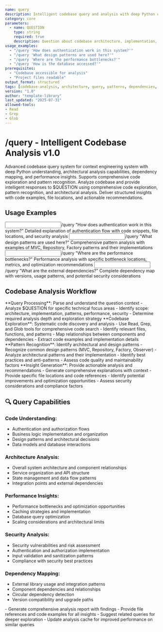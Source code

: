 ```yaml
---
name: query
description: Intelligent codebase query and analysis with deep Python understanding and architectural insights
category: core
parameters: 
  - name: QUESTION
    type: string
    required: true
    description: Question about codebase architecture, implementation, patterns, or dependencies
usage_examples:
  - "/query 'How does authentication work in this system?'"
  - "/query 'What design patterns are used here?'"
  - "/query 'Where are the performance bottlenecks?'"
  - "/query 'How is the database accessed?'"
prerequisites: 
  - "Codebase accessible for analysis"
  - "Project files readable"
output_format: structured
tags: [codebase-analysis, architecture, query, patterns, dependencies, v2-enhanced]
version: "1.0"
author: "template-library"
last_updated: "2025-07-31"
allowed-tools:
- Read
- Grep
- Glob
---
```


# /query - Intelligent Codebase Analysis v1.0

<context type="project">
Advanced codebase query system for context engineering system with deep Python understanding, architectural analysis capabilities, dependency mapping, and performance insights. Supports comprehensive code exploration and pattern recognition.
</context>

<instructions>
Analyze codebase and provide intelligent responses to $QUESTION using comprehensive code exploration, pattern recognition, and architectural analysis. Deliver structured insights with code examples, file locations, and actionable recommendations.
</instructions>

## Usage Examples

<examples>
<example>
<input>/query "How does authentication work in this system?"</input>
<expected_output>Detailed explanation of authentication flow with code snippets, file locations, and security analysis</expected_output>
</example>
<example>
<input>/query "What design patterns are used here?"</input>
<expected_output>Comprehensive pattern analysis with examples of MVC, Repository, Factory patterns and their implementations</expected_output>
</example>
<example>
<input>/query "Where are the performance bottlenecks?"</input>
<expected_output>Performance analysis with specific bottleneck locations, metrics, and optimization recommendations</expected_output>
</example>
<example>
<input>/query "What are the external dependencies?"</input>
<expected_output>Complete dependency map with versions, usage patterns, and potential security considerations</expected_output>
</example>
</examples>

## Codebase Analysis Workflow

<workflow type="sequential">
<task priority="high">
**Query Processing**: Parse and understand the question context
- Analyze $QUESTION for specific technical focus areas
- Identify scope: architecture, implementation, patterns, performance, security
- Determine required analysis depth and exploration strategy
</task>

<task priority="high">
**Codebase Exploration**: Systematic code discovery and analysis
- Use Read, Grep, and Glob tools for comprehensive code search
- Identify relevant files, functions, and patterns
- Map relationships between components and dependencies
- Extract code examples and implementation details
</task>

<task priority="high">
**Pattern Recognition**: Identify architectural and design patterns
- Recognize common design patterns (MVC, Repository, Factory, Observer)
- Analyze architectural patterns and their implementation
- Identify best practices and anti-patterns
- Assess code quality and maintainability factors
</task>

<task priority="medium">
**Insight Generation**: Provide actionable analysis and recommendations
- Generate comprehensive explanations with context
- Provide specific file locations and code references
- Identify potential improvements and optimization opportunities
- Assess security considerations and compliance factors
</task>
</workflow>

## 🔍 Query Capabilities

### **Code Understanding:**
- Authentication and authorization flows
- Business logic implementation and organization
- Design patterns and architectural decisions
- Data models and database interactions

### **Architecture Analysis:**
- Overall system architecture and component relationships
- Service organization and API structure
- State management and data flow patterns
- Integration points and external dependencies

### **Performance Insights:**
- Performance bottlenecks and optimization opportunities
- Caching strategies and implementation
- Database query optimization
- Scaling considerations and architectural limits

### **Security Analysis:**
- Security vulnerabilities and risk assessment
- Authentication and authorization implementation
- Input validation and sanitization patterns
- Compliance with security best practices

### **Dependency Mapping:**
- External library usage and integration patterns
- Component dependencies and relationships
- Circular dependency detection
- Version compatibility and upgrade paths

<automation trigger="completion">
- Generate comprehensive analysis report with findings
- Provide file references and code examples for all insights
- Suggest related queries for deeper exploration
- Update analysis cache for improved performance on similar queries
</automation>